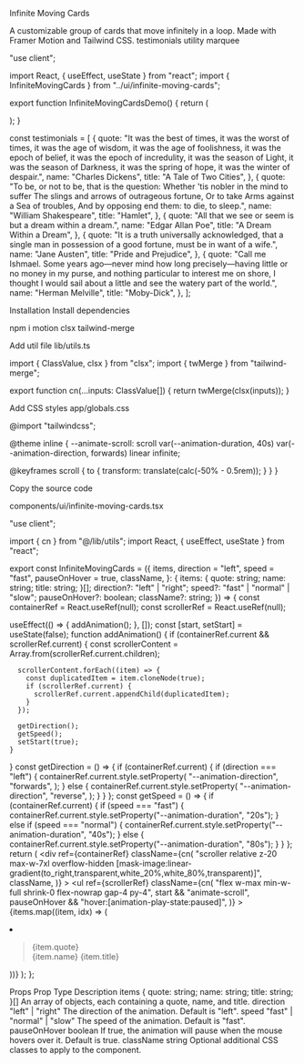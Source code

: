Infinite Moving Cards

A customizable group of cards that move infinitely in a loop. Made with Framer Motion and Tailwind CSS.
testimonials
utility
marquee

"use client";
 
import React, { useEffect, useState } from "react";
import { InfiniteMovingCards } from "../ui/infinite-moving-cards";
 
export function InfiniteMovingCardsDemo() {
  return (
    <div className="h-[40rem] rounded-md flex flex-col antialiased bg-white dark:bg-black dark:bg-grid-white/[0.05] items-center justify-center relative overflow-hidden">
      <InfiniteMovingCards
        items={testimonials}
        direction="right"
        speed="slow"
      />
    </div>
  );
}
 
const testimonials = [
  {
    quote:
      "It was the best of times, it was the worst of times, it was the age of wisdom, it was the age of foolishness, it was the epoch of belief, it was the epoch of incredulity, it was the season of Light, it was the season of Darkness, it was the spring of hope, it was the winter of despair.",
    name: "Charles Dickens",
    title: "A Tale of Two Cities",
  },
  {
    quote:
      "To be, or not to be, that is the question: Whether 'tis nobler in the mind to suffer The slings and arrows of outrageous fortune, Or to take Arms against a Sea of troubles, And by opposing end them: to die, to sleep.",
    name: "William Shakespeare",
    title: "Hamlet",
  },
  {
    quote: "All that we see or seem is but a dream within a dream.",
    name: "Edgar Allan Poe",
    title: "A Dream Within a Dream",
  },
  {
    quote:
      "It is a truth universally acknowledged, that a single man in possession of a good fortune, must be in want of a wife.",
    name: "Jane Austen",
    title: "Pride and Prejudice",
  },
  {
    quote:
      "Call me Ishmael. Some years ago—never mind how long precisely—having little or no money in my purse, and nothing particular to interest me on shore, I thought I would sail about a little and see the watery part of the world.",
    name: "Herman Melville",
    title: "Moby-Dick",
  },
];

Installation
Install dependencies

npm i motion clsx tailwind-merge

Add util file
lib/utils.ts

import { ClassValue, clsx } from "clsx";
import { twMerge } from "tailwind-merge";
 
export function cn(...inputs: ClassValue[]) {
  return twMerge(clsx(inputs));
}

Add CSS styles
app/globals.css

@import "tailwindcss";
 
@theme inline {
  --animate-scroll: scroll var(--animation-duration, 40s) var(--animation-direction, forwards) linear infinite;
 
  @keyframes scroll {
    to {
      transform: translate(calc(-50% - 0.5rem));
    }
  }
}

Copy the source code

components/ui/infinite-moving-cards.tsx

"use client";
 
import { cn } from "@/lib/utils";
import React, { useEffect, useState } from "react";
 
export const InfiniteMovingCards = ({
  items,
  direction = "left",
  speed = "fast",
  pauseOnHover = true,
  className,
}: {
  items: {
    quote: string;
    name: string;
    title: string;
  }[];
  direction?: "left" | "right";
  speed?: "fast" | "normal" | "slow";
  pauseOnHover?: boolean;
  className?: string;
}) => {
  const containerRef = React.useRef<HTMLDivElement>(null);
  const scrollerRef = React.useRef<HTMLUListElement>(null);
 
  useEffect(() => {
    addAnimation();
  }, []);
  const [start, setStart] = useState(false);
  function addAnimation() {
    if (containerRef.current && scrollerRef.current) {
      const scrollerContent = Array.from(scrollerRef.current.children);
 
      scrollerContent.forEach((item) => {
        const duplicatedItem = item.cloneNode(true);
        if (scrollerRef.current) {
          scrollerRef.current.appendChild(duplicatedItem);
        }
      });
 
      getDirection();
      getSpeed();
      setStart(true);
    }
  }
  const getDirection = () => {
    if (containerRef.current) {
      if (direction === "left") {
        containerRef.current.style.setProperty(
          "--animation-direction",
          "forwards",
        );
      } else {
        containerRef.current.style.setProperty(
          "--animation-direction",
          "reverse",
        );
      }
    }
  };
  const getSpeed = () => {
    if (containerRef.current) {
      if (speed === "fast") {
        containerRef.current.style.setProperty("--animation-duration", "20s");
      } else if (speed === "normal") {
        containerRef.current.style.setProperty("--animation-duration", "40s");
      } else {
        containerRef.current.style.setProperty("--animation-duration", "80s");
      }
    }
  };
  return (
    <div
      ref={containerRef}
      className={cn(
        "scroller relative z-20 max-w-7xl overflow-hidden [mask-image:linear-gradient(to_right,transparent,white_20%,white_80%,transparent)]",
        className,
      )}
    >
      <ul
        ref={scrollerRef}
        className={cn(
          "flex w-max min-w-full shrink-0 flex-nowrap gap-4 py-4",
          start && "animate-scroll",
          pauseOnHover && "hover:[animation-play-state:paused]",
        )}
      >
        {items.map((item, idx) => (
          <li
            className="relative w-[350px] max-w-full shrink-0 rounded-2xl border border-b-0 border-zinc-200 bg-[linear-gradient(180deg,#fafafa,#f5f5f5)] px-8 py-6 md:w-[450px] dark:border-zinc-700 dark:bg-[linear-gradient(180deg,#27272a,#18181b)]"
            key={item.name}
          >
            <blockquote>
              <div
                aria-hidden="true"
                className="user-select-none pointer-events-none absolute -top-0.5 -left-0.5 -z-1 h-[calc(100%_+_4px)] w-[calc(100%_+_4px)]"
              ></div>
              <span className="relative z-20 text-sm leading-[1.6] font-normal text-neutral-800 dark:text-gray-100">
                {item.quote}
              </span>
              <div className="relative z-20 mt-6 flex flex-row items-center">
                <span className="flex flex-col gap-1">
                  <span className="text-sm leading-[1.6] font-normal text-neutral-500 dark:text-gray-400">
                    {item.name}
                  </span>
                  <span className="text-sm leading-[1.6] font-normal text-neutral-500 dark:text-gray-400">
                    {item.title}
                  </span>
                </span>
              </div>
            </blockquote>
          </li>
        ))}
      </ul>
    </div>
  );
};

Props
Prop	Type	Description
items	{ quote: string; name: string; title: string; }[]	An array of objects, each containing a quote, name, and title.
direction	"left" | "right" 	The direction of the animation. Default is "left".
speed	"fast" | "normal" | "slow" 	The speed of the animation. Default is "fast".
pauseOnHover	boolean 	If true, the animation will pause when the mouse hovers over it. Default is true.
className	string 	Optional additional CSS classes to apply to the component.